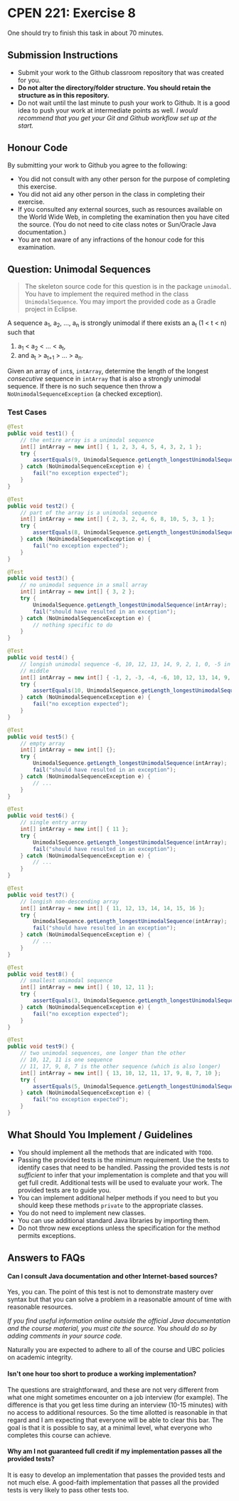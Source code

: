 CPEN 221: Exercise 8
=========

One should try to finish this task in about 70 minutes.

## Submission Instructions

+ Submit your work to the Github classroom repository that was created for you.
+ **Do not alter the directory/folder structure. You should retain the structure as in this repository.**
+ Do not wait until the last minute to push your work to Github. It is a good idea to push your work at intermediate points as well. _I would recommend that you get your Git and Github workflow set up at the start._

## Honour Code

By submitting your work to Github you agree to the following:

+ You did not consult with any other person for the purpose of completing this exercise.
+ You did not aid any other person in the class in completing their exercise.
+ If you consulted any external sources, such as resources available on the World Wide Web, in completing the examination then you have cited the source. (You do not need to cite class notes or Sun/Oracle Java documentation.)
+ You are not aware of any infractions of the honour code for this examination.


## Question: Unimodal Sequences
> The skeleton source code for this question is in the package `unimodal`. You have to implement the required method in the class `UnimodalSequence`. You may import the provided code as a Gradle project in Eclipse.

A sequence a<sub>1</sub>, a<sub>2</sub>, ..., a<sub>n</sub> is strongly unimodal if there exists an a<sub>t</sub> (1 < t < n) such that

1. a<sub>1</sub> < a<sub>2</sub> < ... < a<sub>t</sub>,
2. and a<sub>t</sub> > a<sub>t+1</sub> > ... > a<sub>n</sub>.

Given an array of `int`s, `intArray`, determine the length of the longest *consecutive* sequence in `intArray` that is also a strongly unimodal sequence. If there is no such sequence then throw a `NoUnimodalSequenceException` (a checked exception).

### Test Cases

```java
@Test
public void test1() {
	// the entire array is a unimodal sequence
	int[] intArray = new int[] { 1, 2, 3, 4, 5, 4, 3, 2, 1 };
	try {
		assertEquals(9, UnimodalSequence.getLength_longestUnimodalSequence(intArray));
	} catch (NoUnimodalSequenceException e) {
		fail("no exception expected");
	}
}

@Test
public void test2() {
	// part of the array is a unimodal sequence
	int[] intArray = new int[] { 2, 3, 2, 4, 6, 8, 10, 5, 3, 1 };
	try {
		assertEquals(8, UnimodalSequence.getLength_longestUnimodalSequence(intArray));
	} catch (NoUnimodalSequenceException e) {
		fail("no exception expected");
	}
}

@Test
public void test3() {
	// no unimodal sequence in a small array
	int[] intArray = new int[] { 3, 2 };
	try {
		UnimodalSequence.getLength_longestUnimodalSequence(intArray);
		fail("should have resulted in an exception");
	} catch (NoUnimodalSequenceException e) {
		// nothing specific to do
	}
}

@Test
public void test4() {
	// longish unimodal sequence -6, 10, 12, 13, 14, 9, 2, 1, 0, -5 in the
	// middle
	int[] intArray = new int[] { -1, 2, -3, -4, -6, 10, 12, 13, 14, 9, 2, 1, 0, -5, -3, 1 };
	try {
		assertEquals(10, UnimodalSequence.getLength_longestUnimodalSequence(intArray));
	} catch (NoUnimodalSequenceException e) {
		fail("no exception expected");
	}
}

@Test
public void test5() {
	// empty array
	int[] intArray = new int[] {};
	try {
		UnimodalSequence.getLength_longestUnimodalSequence(intArray);
		fail("should have resulted in an exception");
	} catch (NoUnimodalSequenceException e) {
		// ...
	}
}

@Test
public void test6() {
	// single entry array
	int[] intArray = new int[] { 11 };
	try {
		UnimodalSequence.getLength_longestUnimodalSequence(intArray);
		fail("should have resulted in an exception");
	} catch (NoUnimodalSequenceException e) {
		// ...
	}
}

@Test
public void test7() {
	// longish non-descending array
	int[] intArray = new int[] { 11, 12, 13, 14, 14, 15, 16 };
	try {
		UnimodalSequence.getLength_longestUnimodalSequence(intArray);
		fail("should have resulted in an exception");
	} catch (NoUnimodalSequenceException e) {
		// ...
	}
}

@Test
public void test8() {
	// smallest unimodal sequence
	int[] intArray = new int[] { 10, 12, 11 };
	try {
		assertEquals(3, UnimodalSequence.getLength_longestUnimodalSequence(intArray));
	} catch (NoUnimodalSequenceException e) {
		fail("no exception expected");
	}
}

@Test
public void test9() {
	// two unimodal sequences, one longer than the other
	// 10, 12, 11 is one sequence
	// 11, 17, 9, 8, 7 is the other sequence (which is also longer)
	int[] intArray = new int[] { 13, 10, 12, 11, 17, 9, 8, 7, 10 };
	try {
		assertEquals(5, UnimodalSequence.getLength_longestUnimodalSequence(intArray));
	} catch (NoUnimodalSequenceException e) {
		fail("no exception expected");
	}
}
```

## What Should You Implement / Guidelines

+ You should implement all the methods that are indicated with `TODO`.
+ Passing the provided tests is the minimum requirement. Use the tests to identify cases that need to be handled. Passing the provided tests is *not sufficient* to infer that your implementation is complete and that you will get full credit. Additional tests will be used to evaluate your work. The provided tests are to guide you.
+ You can implement additional helper methods if you need to but you should keep these methods `private` to the appropriate classes.
+ You do not need to implement new classes.
+ You can use additional standard Java libraries by importing them.
+ Do not throw new exceptions unless the specification for the method permits exceptions.

## Answers to FAQs

#### Can I consult Java documentation and other Internet-based sources?

Yes, you can. The point of this test is not to demonstrate mastery over syntax but that you can solve a problem in a reasonable amount of time with reasonable resources.

*If you find useful information online outside the official Java documentation and the course material, you must cite the source. You should do so by adding comments in your source code.*

Naturally you are expected to adhere to all of the course and UBC policies on academic integrity.

#### Isn't one hour too short to produce a working implementation?

The questions are straightforward, and these are not very different from what one might sometimes encounter on a job interview (for example). The difference is that you get less time during an interview (10-15 minutes) with no access to additional resources. So the time allotted is reasonable in that regard and I am expecting that everyone will be able to clear this bar. The goal is that it is possible to say, at a minimal level, what everyone who completes this course can achieve.

#### Why am I not guaranteed full credit if my implementation passes all the provided tests?

It is easy to develop an implementation that passes the provided tests and not much else. A good-faith implementation that passes all the provided tests is very likely to pass other tests too.
